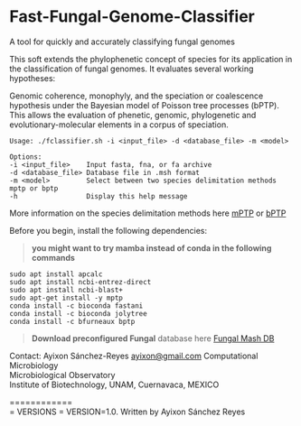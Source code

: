 # Fast-Fungal-Genome-Classifier
A tool for quickly and accurately classifying fungal genomes

This soft extends the phylophenetic concept of species for its application in the classification of fungal genomes. It evaluates several working hypotheses:

Genomic coherence, monophyly, and the speciation or coalescence hypothesis under the Bayesian model of Poisson tree processes (bPTP). This allows the evaluation
of phenetic, genomic, phylogenetic and evolutionary-molecular elements in a corpus of speciation.

    Usage: ./fclassifier.sh -i <input_file> -d <database_file> -m <model>

    Options:
    -i <input_file>    Input fasta, fna, or fa archive
    -d <database_file> Database file in .msh format
    -m <model>         Select between two species delimitation methods mptp or bptp
    -h                 Display this help message
   More information on the species delimitation methods here [mPTP](https://academic.oup.com/bioinformatics/article/33/11/1630/2929345) or [bPTP](https://academic.oup.com/bioinformatics/article/29/22/2869/314968)
    
Before you begin, install the following dependencies: 

> **you might want to try mamba instead of conda in the following commands**

	sudo apt install apcalc
	sudo apt install ncbi-entrez-direct
	sudo apt install ncbi-blast+ 
	sudo apt-get install -y mptp
	conda install -c bioconda fastani
	conda install -c bioconda jolytree
	conda install -c bfurneaux bptp
	
    
 > **Download preconfigured Fungal** database here [Fungal Mash DB](https://drive.google.com/file/d/1C3nl1MJjJytGJ9_F0A-fCSJRoLwVCcJM/view)

Contact: Ayixon Sánchez-Reyes  ayixon@gmail.com 
Computational Microbiology                                                                              
Microbiological Observatory                                                                             
Institute of Biotechnology, UNAM, Cuernavaca, MEXICO                                                    
                                                                                                     
============                                                                                              
= VERSIONS =      VERSION=1.0. Written by Ayixon Sánchez Reyes                      
